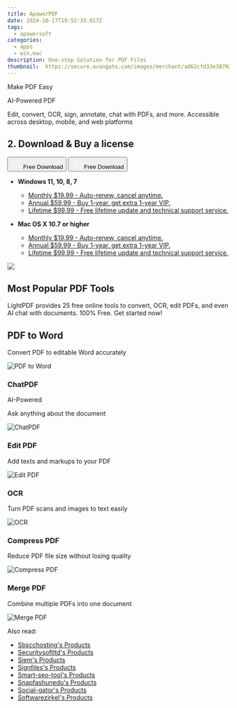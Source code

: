 ```yaml
---
title: ApowerPDF
date: 2024-10-17T19:52:33.017Z
tags: 
  - apowersoft
categories: 
  - apps
  - win,mac
description: One-stop Solution for PDF Files
thumbnail: 	https://secure.avangate.com/images/merchant/ad62cfd33e3870262d6bf5331c1f13b0/products/copy_2_apowerPDF-box.png
---
```


Make PDF Easy

AI-Powered PDF

Edit, convert, OCR, sign, annotate, chat with PDFs, and more. Accessible across desktop, mobile, and web platforms

## 2. Download & Buy a license

<div class="mx-auto flex items-center justify-center space-x-4">
  <button 
  onclick="javascript:window.open('https://secure.2checkout.com/order/checkout.php?PRODS=21825774&QTY=1&AFFILIATE=108875&CART=1', '_blank');
    window.open('https://download.apowersoft.com/down.php?softid=unlimited-saas-ads', '_blank');void(0);"
  class="flex flex-row font-bold rounded-lg text-lg w-48 h-16 bg-[#FF8014] text-[#ffffff] items-center justify-center p-2">
    <svg width="24px" height="24px" viewBox="0 0 24 24" xmlns="http://www.w3.org/2000/svg" color="#ffffff" fill="none" stroke="currentColor" stroke-width="3" stroke-linecap="round" stroke-linejoin="round"><path d="M16 2C16.3632 4.17921 14.0879 5.83084 12.8158 6.57142C12.4406 6.78988 12.0172 6.5117 12.0819 6.08234C12.2993 4.63878 13.0941 2.00008 16 2Z" stroke="#f8f7f7" stroke-width="1.5"></path><path d="M9 6.5C9.89676 6.5 10.6905 6.69941 11.2945 6.92013C12.0563 7.19855 12.9437 7.19854 13.7055 6.92012C14.3094 6.6994 15.1032 6.5 15.9999 6.5C17.0852 6.5 18.4649 7.08889 19.4999 8.26666C16 11 17 15.5 20.269 16.6916C19.2253 19.5592 17.2413 21.5 15.4999 21.5C13.9999 21.5 14 20.8 12.5 20.8C11 20.8 11 21.5 9.5 21.5C7 21.5 4 17.5 4 12.5C4 8.5 7 6.5 9 6.5Z" stroke="#f8f7f7" stroke-width="1.5"></path></svg>    
    <span class="font-medium mx-auto">Free Download</span>  
  </button>
  <button 
  onclick="javascript:window.open('https://secure.2checkout.com/order/checkout.php?PRODS=21825774&QTY=1&AFFILIATE=108875&CART=1', '_blank');
    window.open('https://download.apowersoft.com/down.php?softid=unlimited-saas-ads', '_blank');void(0);"
  class="flex flex-row font-bold rounded-lg text-lg w-48 h-16 bg-[#FF8014] text-[#ffffff] items-center justify-center p-2">
    <svg width="24px" height="24px" viewBox="0 0 24 24" xmlns="http://www.w3.org/2000/svg" color="#ffffff" fill="none" stroke="currentColor" stroke-width="3" stroke-linecap="round" stroke-linejoin="round"><path d="M4 16.9865V7.01353C4 6.71792 4.21531 6.46636 4.50737 6.42072L19.3074 4.10822C19.6713 4.05137 20 4.33273 20 4.70103V19.299C20 19.6673 19.6713 19.9486 19.3074 19.8918L4.50737 17.5793C4.21531 17.5336 4 17.2821 4 16.9865Z" stroke="#f8f7f7" stroke-width="1.5"></path><path d="M4 12H20" stroke="#f8f7f7" stroke-width="1.5"></path><path d="M10.5 5.5V18.5" stroke="#f8f7f7" stroke-width="1.5"></path></svg>
    <span class="font-medium mx-auto">Free Download</span>  
  </button>
</div>

- **Windows 11, 10, 8, 7**
  - [Monthly $19.99 - Auto-renew, cancel anytime.](https://secure.2checkout.com/order/checkout.php?PRODS=21825774&QTY=1&AFFILIATE=108875&CART=1)
  - [Annual $59.99 - Buy 1-year, get extra 1-year VIP.](https://secure.2checkout.com/order/checkout.php?PRODS=21825775&QTY=1&AFFILIATE=108875&CART=1)
  - [Lifetime $99.99 - Free lifetime update and technical support service.](https://secure.2checkout.com/order/checkout.php?PRODS=21825777&QTY=1&AFFILIATE=108875&CART=1)

- **Mac OS X 10.7 or higher**
  - [Monthly $19.99 - Auto-renew, cancel anytime.](https://secure.2checkout.com/order/checkout.php?PRODS=21825774&QTY=1&AFFILIATE=108875&CART=1)
  - [Annual $59.99 - Buy 1-year, get extra 1-year VIP.](https://secure.2checkout.com/order/checkout.php?PRODS=21825775&QTY=1&AFFILIATE=108875&CART=1)
  - [Lifetime $99.99 - Free lifetime update and technical support service.](https://secure.2checkout.com/order/checkout.php?PRODS=21825777&QTY=1&AFFILIATE=108875&CART=1)

![](https://cfcdn.apowersoft.info/astro/lightpdf/_astro/black-3x@3192w.94000111.avif)

## Most Popular PDF Tools

LightPDF provides 25 free online tools to convert, OCR, edit PDFs, and even AI chat with documents. 100% Free. Get started now!

## PDF to Word

Convert PDF to editable Word accurately

![PDF to Word](https://cfcdn.apowersoft.info/astro/lightpdf/_astro/word-v2.424ef6a5.svg)

### ChatPDF

AI-Powered

Ask anything about the document

![ChatPDF](https://cfcdn.apowersoft.info/astro/lightpdf/_astro/icon-ai-v2.b9d9de88.svg)

### Edit PDF

Add texts and markups to your PDF

![Edit PDF](https://cfcdn.apowersoft.info/astro/lightpdf/_astro/edit-v2.d1055856.svg)

### OCR

Turn PDF scans and images to text easily

![OCR ](https://cfcdn.apowersoft.info/astro/lightpdf/_astro/txt-v2.1143714e.svg)

### Compress PDF

Reduce PDF file size without losing quality

![Compress PDF ](https://cfcdn.apowersoft.info/astro/lightpdf/_astro/compress-v2.94efcb8e.svg)

### Merge PDF

Combine multiple PDFs into one document

![Merge PDF](https://cfcdn.apowersoft.info/astro/lightpdf/_astro/merge-v2.6c62027d.svg)

<ins class="adsbygoogle"
      style="display:block"
      data-ad-client="ca-pub-7571918770474297"
      data-ad-slot="8358498916"
      data-ad-format="auto"
      data-full-width-responsive="true"></ins>

<span class="atpl-alsoreadstyle">Also read:</span>
<div><ul>
<li><a href="https://tools.techidaily.com/sbscchosting/products/"><u>Sbscchosting's Products</u></a></li>
<li><a href="https://tools.techidaily.com/securitysoftltd/products/"><u>Securitysoftltd's Products</u></a></li>
<li><a href="https://tools.techidaily.com/siem/products/"><u>Siem's Products</u></a></li>
<li><a href="https://tools.techidaily.com/signfiles/products/"><u>Signfiles's Products</u></a></li>
<li><a href="https://tools.techidaily.com/smart-seo-tool/products/"><u>Smart-seo-tool's Products</u></a></li>
<li><a href="https://tools.techidaily.com/snapfashunedu/products/"><u>Snapfashunedu's Products</u></a></li>
<li><a href="https://tools.techidaily.com/social-gator/products/"><u>Social-gator's Products</u></a></li>
<li><a href="https://tools.techidaily.com/softwarezirkel/products/"><u>Softwarezirkel's Products</u></a></li>
</ul></div>

